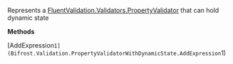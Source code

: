 Represents a [FluentValidation.Validators.PropertyValidator](FluentValidation.Validators.PropertyValidator) that can hold dynamic state

**Methods**

[AddExpression``1](Bifrost.Validation.PropertyValidatorWithDynamicState.AddExpression``1)
